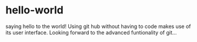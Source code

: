 # hello-world
saying hello to the world!
Using git hub without having to code makes use of its user interface.
Looking forward to the advanced funtionality of git...
